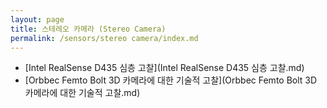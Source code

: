 ```yaml
---
layout: page
title: 스테레오 카메라 (Stereo Camera)
permalink: /sensors/stereo camera/index.md
---
```

- [Intel RealSense D435 심층 고찰](Intel RealSense D435 심층 고찰.md)
- [Orbbec Femto Bolt 3D 카메라에 대한 기술적 고찰](Orbbec Femto Bolt 3D 카메라에 대한 기술적 고찰.md)
